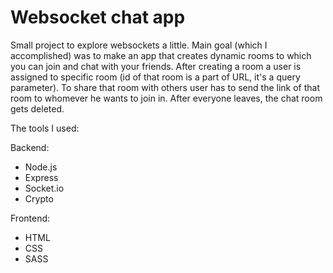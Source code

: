 ﻿# Websocket chat app

Small project to explore websockets a little. Main goal (which I accomplished) was to make an app that creates
dynamic rooms to which you can join and chat with your friends. After creating a room a user is assigned
to specific room (id of that room is a part of URL, it's a query parameter). To share that room with others
user has to send the link of that room to whomever he wants to join in. After everyone leaves, the chat room
gets deleted. 

The tools I used:

Backend:
- Node.js
- Express
- Socket.io
- Crypto
 
Frontend:
- HTML
- CSS
- SASS
